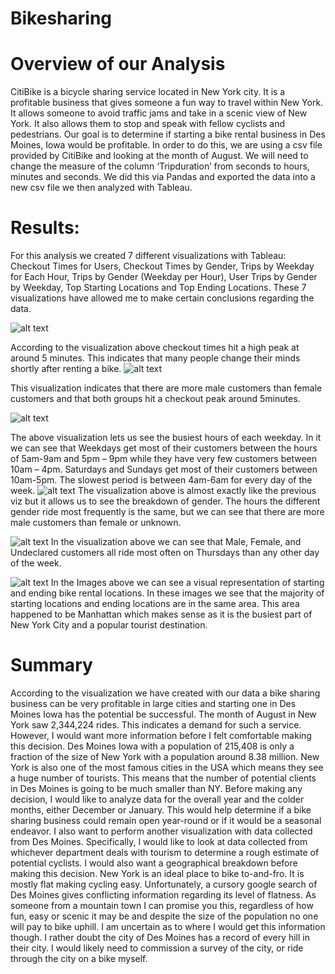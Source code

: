 # Bikesharing
# Overview of our Analysis
CitiBike is a bicycle sharing service located in New York city. It is a profitable business that gives someone a fun way to travel within New York. It allows someone to avoid traffic jams and take in a scenic view of New York.  It also allows them to stop and speak with fellow cyclists and pedestrians.  Our goal is to determine if starting a bike rental business in Des Moines, Iowa would be profitable. In order to do this, we are using a csv file provided by CitiBike and looking at the month of August. We will need to change the measure of the column ‘Tripduration’ from seconds to hours, minutes and seconds. We did this via Pandas and exported the data into a new csv file we then analyzed with Tableau. 

# Results:
For this analysis we created 7 different visualizations with Tableau: Checkout Times for Users, Checkout Times by Gender, Trips by Weekday for Each Hour, Trips by Gender (Weekday per Hour), User Trips by Gender by Weekday, Top Starting Locations and Top Ending Locations. These 7 visualizations have allowed me to make certain conclusions regarding the data.

![alt text](https://github.com/[username]/[reponame]/blob/[branch]/image.jpg?raw=true)

According to the visualization above checkout times hit a high peak at around 5 minutes. This indicates that many people change their minds shortly after renting a bike.
![alt text](https://github.com/[username]/[reponame]/blob/[branch]/image.jpg?raw=true)

This visualization indicates that there are more male customers than female customers and that both groups hit a checkout peak around 5minutes. 

![alt text](https://github.com/[username]/[reponame]/blob/[branch]/image.jpg?raw=true)

The above visualization lets us see the busiest hours of each weekday. In it we can see that Weekdays get most of their customers between the hours of 5am-9am and 5pm – 9pm while they have very few customers between 10am – 4pm. Saturdays and Sundays get most of their customers between 10am-5pm. The slowest period is between 4am-6am for every day of the week.
![alt text](https://github.com/[username]/[reponame]/blob/[branch]/image.jpg?raw=true)
The visualization above is almost exactly like the previous viz but it allows us to see the breakdown of gender. The hours the different gender ride most frequently is the same, but we can see that there are more male customers than female or unknown. 

![alt text](https://github.com/[username]/[reponame]/blob/[branch]/image.jpg?raw=true)
In the visualization above we can see that Male, Female, and Undeclared customers all ride most often on Thursdays than any other day of the week. 

![alt text](https://github.com/[username]/[reponame]/blob/[branch]/image.jpg?raw=true)
In the Images above we can see a visual representation of starting and ending bike rental locations. In these images we see that the majority of starting locations and ending locations are in the same area. This area happened to be Manhattan which makes sense as it is the busiest part of New York City and a popular tourist destination. 


# Summary
According to the visualization we have created with our data a bike sharing business can be very profitable in large cities and starting one in Des Moines Iowa has the potential be successful. The month of August in New York saw 2,344,224 rides. This indicates a demand for such a service. However, I would want more information before I felt comfortable making this decision. Des Moines Iowa with a population of 215,408 is only a fraction of the size of New York with a population around 8.38 million. New York is also one of the most famous cities in the USA which means they see a huge number of tourists. This means that the number of potential clients in Des Moines is going to be much smaller than NY. 
Before making any decision, I would like to analyze data for the overall year and the colder months, either December or January. This would help determine if a bike sharing business could remain open year-round or if it would be a seasonal endeavor. 
I also want to perform another visualization with data collected from Des Moines. Specifically, I would like to look at data collected from whichever department deals with tourism to determine a rough estimate of potential cyclists. 
I would also want a geographical breakdown before making this decision. New York is an ideal place to bike to-and-fro. It is mostly flat making cycling easy.  Unfortunately, a cursory google search of Des Moines gives conflicting information regarding its level of flatness. As someone from a mountain town I can promise you this, regardless of how fun, easy or scenic it may be and despite the size of the population no one will pay to bike uphill. I am uncertain as to where I would get this information though. I rather doubt the city of Des Moines has a record of every hill in their city. I would likely need to commission a survey of the city, or ride through the city on a bike myself.  
